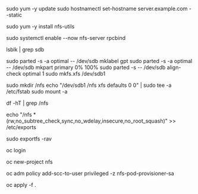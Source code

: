 sudo yum -y update
sudo hostnamectl set-hostname server.example.com --static

sudo yum -y install nfs-utils

sudo systemctl enable --now nfs-server rpcbind

lsblk  | grep sdb

sudo parted -s -a optimal -- /dev/sdb mklabel gpt
sudo parted -s -a optimal -- /dev/sdb mkpart primary 0% 100%
sudo parted -s -- /dev/sdb align-check optimal 1
sudo mkfs.xfs /dev/sdb1

sudo mkdir /nfs
echo "/dev/sdb1 /nfs xfs defaults 0 0" | sudo tee -a /etc/fstab
sudo mount -a

df -hT | grep /nfs

echo "/nfs	*(rw,no_subtree_check,sync,no_wdelay,insecure,no_root_squash)" >> /etc/exports

sudo exportfs -rav

oc login

oc new-project nfs

oc adm policy add-scc-to-user privileged -z nfs-pod-provisioner-sa

oc apply -f .
